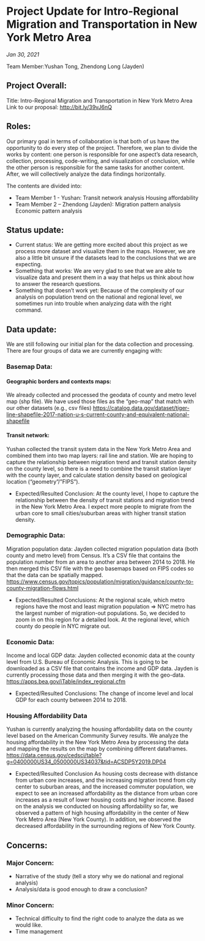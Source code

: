 # Project Update for Intro-Regional Migration and Transportation in New York Metro Area
*Jan 30, 2021*
 
Team Member:Yushan Tong, Zhendong Long (Jayden)
 
## Project Overall:
Title: Intro-Regional Migration and Transportation in New York Metro Area
Link to our proposal: http://bit.ly/39vJ6nQ 
 
## Roles:
Our primary goal in terms of collaboration is that both of us have the opportunity to do every step of the project. Therefore, we plan to divide the works by content: one person is responsible for one aspect’s data research, collection, processing, code-writing, and visualization of conclusion, while the other person is responsible for the same tasks for another content. After, we will collectively analyze the data findings horizontally.  

The contents are divided into: 
* Team Member 1 - Yushan: 
Transit network analysis
Housing affordability
* Team Member 2 – Zhendong (Jayden): 
Migration pattern analysis
Economic pattern analysis
 
## Status update: 
* Current status: 
We are getting more excited about this project as we process more dataset and visualize them in the maps. However, we are also a little bit unsure if the datasets lead to the conclusions that we are expecting. 
* Something that works: 
We are very glad to see that we are able to visualize data and present them in a way that helps us think about how to answer the research questions. 
* Something that doesn’t work yet:
Because of the complexity of our analysis on population trend on the national and regional level, we sometimes run into trouble when analyzing data with the right command. 
 
## Data update: 
	
We are still following our initial plan for the data collection and processing. There are four groups of data we are currently engaging with: 
### Basemap Data:
#### Geographic borders and contexts maps: 
We already collected and processed the geodata of county and metro level map (shp file). We have used those files as the “geo-map” that match with our other datasets (e.g., csv files)
https://catalog.data.gov/dataset/tiger-line-shapefile-2017-nation-u-s-current-county-and-equivalent-national-shapefile 
#### Transit network: 
Yushan collected the transit system data in the New York Metro Area and combined them into two map layers: rail line and station. We are hoping to capture the relationship between migration trend and transit station density on the county level, so there is a need to combine the transit station layer with the county layer, and calculate station density based on geological location (“geometry”/”FIPS”). 
* Expected/Resulted Conclusion:
At the county level, I hope to capture the relationship between the density of transit stations and migration trend in the New York Metro Area. I expect more people to migrate from the urban core to small cities/suburban areas with higher transit station density. 
 
### Demographic Data:
Migration population data: 
Jayden collected migration population data (both county and metro level) from Census. It’s a CSV file that contains the population number from an area to another area between 2014 to 2018. He then merged this CSV file with the geo basemaps based on FIPS codes so that the data can be spatially mapped. 
https://www.census.gov/topics/population/migration/guidance/county-to-county-migration-flows.html 
* Expected/Resulted Conclusions:
At the regional scale, which metro regions have the most and least migration population => NYC metro has the largest number of migration-out populations. So, we decided to zoom in on this region for a detailed look. 
At the regional level, which county do people in NYC migrate out. 
 
### Economic Data:
Income and local GDP data:
Jayden collected economic data at the county level from 
U.S. Bureau of Economic Analysis. This is going to be downloaded as a CSV file that contains the income and GDP data. Jayden is currently processing those data and then merging it with the geo-data.  
https://apps.bea.gov/iTable/index_regional.cfm 
* Expected/Resulted Conclusions:
The change of income level and local GDP for each county between 2014 to 2018.
 
	
### Housing Affordability Data
Yushan is currently analyzing the housing affordability data on the county level based on the American Community Survey results. We analyze the housing affordability in the New York Metro Area by processing the data and mapping the results on the map by combining different dataframes. 
https://data.census.gov/cedsci/table?g=0400000US34_0500000US34037&tid=ACSDP5Y2019.DP04
* Expected/Resulted Conclusion
As housing costs decrease with distance from urban core increases, and the increasing migration trend from city center to suburban areas, and the increased commuter population, we expect to see an increased affordability as the distance from urban core increases as a result of lower housing costs and higher income. 
Based on the analysis we conducted on housing affordability so far, we observed a pattern of high housing affordability in the center of New York Metro Area (New York County). In addition, we observed the decreased affordability in the surrounding regions of New York County.
 
## Concerns: 
### Major Concern: 
* Narrative of the study (tell a story why we do national and regional analysis)
* Analysis/data is good enough to draw a conclusion?
### Minor Concern: 
* Technical difficulty to find the right code to analyze the data as we would like.
* Time management
